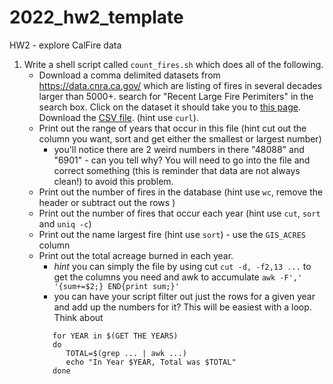 # 2022_hw2_template
HW2 - explore CalFire data

1. Write a shell script called `count_fires.sh` which does all of the following.
   * Download a comma delimited datasets from https://data.cnra.ca.gov/  which are listing of fires in several decades larger than 5000+. search for "Recent Large Fire Perimiters" in the search box. Click on the dataset it should take you to [this page](https://data.cnra.ca.gov/dataset/recent-large-fire-perimeters-5000-acres). Download the [CSV file](https://gis.data.cnra.ca.gov/datasets/CALFIRE-Forestry::recent-large-fire-perimeters-5000-acres.csv). (hint use `curl`).
   * Print out the range of years that occur in this file (hint cut out the column you want, sort and get either the smallest or largest number)
      * you'll notice there are 2 weird numbers in there "48088" and "6901" - can you tell why? You will need to go into the file and correct something (this is reminder that data are not always clean!) to avoid this problem.
   * Print out the number of fires in the database (hint use `wc`, remove the header or subtract out the rows )
   * Print out the number of fires that occur each year (hint use `cut`, `sort` and `uniq -c`)
   * Print out the name largest fire (hint use `sort`) - use the `GIS_ACRES` column
   * Print out the total acreage burned in each year.
     * _hint_ you can simply the file by using cut `cut -d, -f2,13 ...` to get the columns you need and awk to accumulate `awk -F',' '{sum+=$2;} END{print sum;}'`
     *  you can have your script filter out just the rows for a given year and add up the numbers for it? This will be easiest with a loop. Think about
     ```
        for YEAR in $(GET THE YEARS)
        do
           TOTAL=$(grep ... | awk ...)
           echo "In Year $YEAR, Total was $TOTAL"
        done
        ```
